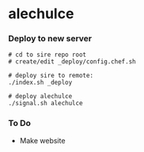 alechulce
=========


### Deploy to new server
```
# cd to sire repo root
# create/edit _deploy/config.chef.sh

# deploy sire to remote:
./index.sh _deploy

# deploy alechulce
./signal.sh alechulce
```


### To Do
- Make website

<!-- test -->